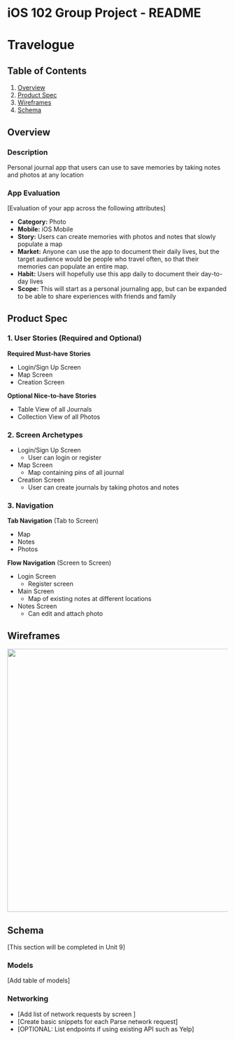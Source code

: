 # iOS 102 Group Project - README

# Travelogue

## Table of Contents
1. [Overview](#Overview)
1. [Product Spec](#Product-Spec)
1. [Wireframes](#Wireframes)
2. [Schema](#Schema)
    
## Overview
### Description
Personal journal app that users can use to save memories by taking notes and photos at any location

### App Evaluation
[Evaluation of your app across the following attributes]
- **Category:** 
Photo 
- **Mobile:** 
iOS Mobile
- **Story:**
Users can create memories with photos and notes that slowly populate a map
- **Market:** 
Anyone can use the app to document their daily lives, but the target audience would be people who travel often, so that their memories can populate an entire map.
- **Habit:**
Users will hopefully use this app daily to document their day-to-day lives
- **Scope:** 
This will start as a personal journaling app, but can be expanded to be able to share experiences with friends and family

## Product Spec

### 1. User Stories (Required and Optional)

**Required Must-have Stories**

* Login/Sign Up Screen
* Map Screen
* Creation Screen

**Optional Nice-to-have Stories**

* Table View of all Journals
* Collection View of all Photos

### 2. Screen Archetypes

* Login/Sign Up Screen
   * User can login or register 
* Map Screen
   * Map containing pins of all journal
* Creation Screen
   * User can create journals by taking photos and notes

### 3. Navigation

**Tab Navigation** (Tab to Screen)

* Map
* Notes
* Photos

**Flow Navigation** (Screen to Screen)

* Login Screen
   * Register screen
* Main Screen
   * Map of existing notes at different locations
* Notes Screen
   * Can edit and attach photo

## Wireframes
<img src="https://i.imgur.com/SnV701b.png" width=600>

## Schema 
[This section will be completed in Unit 9]
### Models
[Add table of models]
### Networking
- [Add list of network requests by screen ]
- [Create basic snippets for each Parse network request]
- [OPTIONAL: List endpoints if using existing API such as Yelp]
